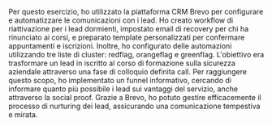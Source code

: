 Per questo esercizio, ho utilizzato la piattaforma CRM Brevo per configurare e automatizzare le comunicazioni con i lead.
Ho creato workflow di riattivazione per i lead dormienti, impostato email di recovery per chi ha rinunciato ai corsi, e preparato template personalizzati 
per confermare appuntamenti e iscrizioni. Inoltre, ho configurato delle automazioni utilizzando tre liste di cluster: redflag, orangeflag e greenflag.
L'obiettivo era trasformare un lead in iscritto al corso di formazione sulla sicurezza aziendale attraverso una fase di colloquio definita call. 
Per raggiungere questo scopo, ho implementato un funnel informativo, cercando di informare quanto più possibile i lead sui vantaggi del servizio, anche attraverso la social proof.
Grazie a Brevo, ho potuto gestire efficacemente il processo di nurturing dei lead, assicurando una comunicazione tempestiva e mirata.
